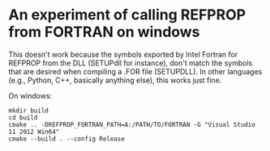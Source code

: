 # An experiment of calling REFPROP from FORTRAN on windows 

This doesn't work because the symbols exported by Intel Fortran for REFPROP from the DLL (SETUPdll for instance), don't match the symbols that are desired when compiling a .FOR file (SETUPDLL).  In other languages (e.g., Python, C++, basically anything else), this works just fine. 

On windows:

```
mkdir build 
cd build
cmake .. -DREFPROP_FORTRAN_PATH=A:/PATH/TO/FORTRAN -G "Visual Studio 11 2012 Win64"
cmake --build . --config Release
```